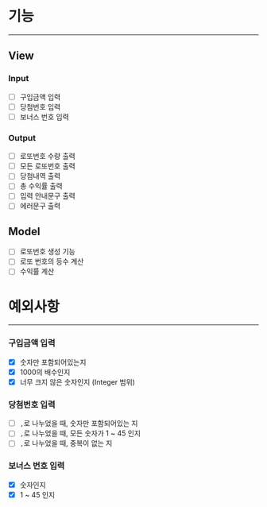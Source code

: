 # 기능

---

## View

### Input

- [ ] 구입금액 입력
- [ ] 당첨번호 입력
- [ ] 보너스 번호 입력

### Output

- [ ] 로또번호 수량 출력
- [ ] 모든 로또번호 출력
- [ ] 당첨내역 출력
- [ ] 총 수익률 출력
- [ ] 입력 안내문구 출력
- [ ] 에러문구 출력

## Model

- [ ] 로또번호 생성 기능
- [ ] 로또 번호의 등수 계산
- [ ] 수익률 계산

# 예외사항

---

### 구입금액 입력

- [X] 숫자만 포함되어있는지
- [X] 1000의 배수인지
- [X] 너무 크지 않은 숫자인지 (Integer 범위)

### 당첨번호 입력

- [ ] `,`로 나누었을 때, 숫자만 포함되어있는 지
- [ ] `,`로 나누었을 때, 모든 숫자가 1 ~ 45 인지
- [ ] `,`로 나누었을 때, 중복이 없는 지

### 보너스 번호 입력

- [X] 숫자인지
- [X] 1 ~ 45 인지